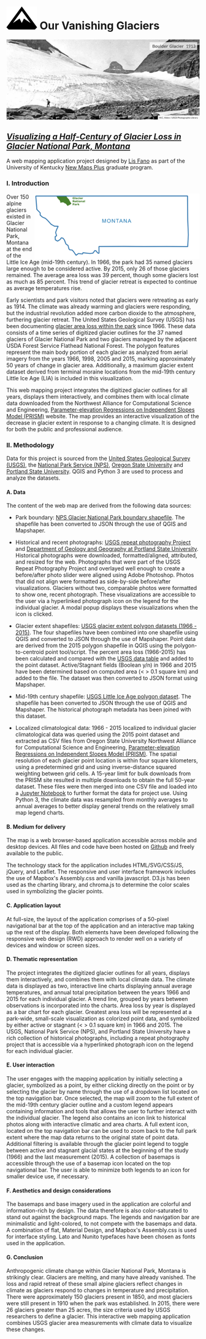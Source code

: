 # ![logo](/icons/mountainReadme.svg) Our Vanishing Glaciers

![Boulder Glacier in 1913](/photos/Boulder-1913.jpg)

## [*Visualizing a Half-Century of Glacier Loss in Glacier National Park, Montana*](https://efano.github.io/GNP-glaciers)

A web mapping application project designed by [Lis Fano](https://efano.github.io/) as part of the University of Kentucky [New Maps Plus](https://newmapsplus.as.uky.edu/) graduate program.

### I. Introduction

<img align="right" src="/photos/montana.jpg" height="170">

Over 150 alpine glaciers existed in Glacier National Park, Montana at the end of the Little Ice Age (mid-19th century). In 1966, the park had 35 named glaciers large enough to be considered active. By 2015, only 26 of those glaciers remained. The average area loss was 39 percent, though some glaciers lost as much as 85 percent. This trend of glacier retreat is expected to continue as average temperatures rise.

Early scientists and park visitors noted that glaciers were retreating as early as 1914. The climate was already warming and glaciers were responding, but the industrial revolution added more carbon dioxide to the atmosphere, furthering glacier retreat. The United States Geological Survey (USGS) has been documenting [glacier area loss within the park](https://www.usgs.gov/centers/norock/science/retreat-glaciers-glacier-national-park?qt-science_center_objects=0#qt-science_center_objects) since 1966. These data consists of a time series of digitized glacier outlines for the 37 named glaciers of Glacier National Park and two glaciers managed by the adjacent USDA Forest Service Flathead National Forest. The polygon features represent the main body portion of each glacier as analyzed from aerial imagery from the years 1966, 1998, 2005 and 2015, marking approximately 50 years of change in glacier area. Additionally, a maximum glacier extent dataset derived from terminal moraine locations from the mid-19th century Little Ice Age (LIA) is included in this visualization.

This web mapping project integrates the digitized glacier outlines for all years, displays them interactively, and combines them with local climate data downloaded from the Northwest Alliance for Computational Science and Engineering, [Parameter-elevation Regressions on Independent Slopes Model (PRISM)](http://prism.oregonstate.edu/) website. The map provides an interactive visualization of the decrease in glacier extent in response to a changing climate. It is designed for both the public and professional audience.

### II. Methodology

Data for this project is sourced from the [United States Geological Survey (USGS)](https://www.usgs.gov/centers/norock/science/repeat-photography-project?qt-science_center_objects=0#qt-science_center_objects), the [National Park Service (NPS)](https://www.nps.gov/glac/index.htm), [Oregon State University](http://prism.oregonstate.edu/) and [Portland State University](http://glaciers.us/image-galleries/lewis-range-mt.html). QGIS and Python 3 are used to process and analyze the datasets.

#### A. Data

The content of the web map are derived from the following data sources:

* Park boundary: [NPS Glacier National Park boundary shapefile](https://public-nps.opendata.arcgis.com/datasets/nps-boundary-1/data?orderBy=UNIT_CODE&page=17). The shapefile has been converted to JSON through the use of QGIS and Mapshaper.

* Historical and recent photographs: [USGS repeat photography Project](https://www.usgs.gov/centers/norock/science/repeat-photography-project?qt-science_center_objects=0#qt-science_center_objects) and [Department of Geology and Geography at Portland State University](http://glaciers.us/image-galleries/lewis-range-mt.html). Historical photographs were downloaded, formatted/aligned, attributed, and resized for the web. Photographs that were part of the USGS Repeat Photography Project and overlayed well enough to create a before/after photo slider were aligned using Adobe Photoshop. Photos that did not align were formatted as side-by-side before/after visualizations. Glaciers without two, comparable photos were formatted to show one, recent photograph. These visualizations are accessible to the user via a hyperlinked photograph icon on the legend for the individual glacier. A modal popup displays these visualizations when the icon is clicked.

* Glacier extent shapefiles: [USGS glacier extent polygon datasets (1966 - 2015)](https://www.sciencebase.gov/catalog/item/58af7022e4b01ccd54f9f542). The four shapefiles have been combined into one shapefile using QGIS and converted to JSON through the use of Mapshaper. Point data are derived from the 2015 polygon shapefile in QGIS using the polygon-to-centroid point tool/script. The percent area loss (1966-2015) has been calculated and compared with the [USGS data table](https://www.usgs.gov/data-tools/area-named-glaciers-glacier-national-park-gnp-and-flathead-national-forest-fnf-including) and added to the point dataset. Active/Stagnant fields (Boolean y/n) in 1966 and 2015 have been determined based on computed area (< > 0.1 square km) and added to the file. The dataset was then converted to JSON format using Mapshaper.

* Mid-19th century shapefile: [USGS Little Ice Age polygon dataset](https://www.sciencebase.gov/catalog/item/5b194f1ce4b092d965237f5f). The shapefile has been converted to JSON through the use of QGIS and Mapshaper. The historical photograph metadata has been joined with this dataset.

* Localized climatological data: 1966 - 2015 localized to individual glacier climatological data was queried using the 2015 point dataset and extracted as CSV files from Oregon State University Northwest Alliance for Computational Science and Engineering, [Parameter-elevation Regressions on Independent Slopes Model (PRISM)](http://prism.oregonstate.edu/). The spatial resolution of each glacier point location is within four square kilometers, using a predetermined grid and using inverse-distance squared weighting between grid cells. A 15-year limit for bulk downloads from the PRISM site resulted in multiple downloads to obtain the full 50-year dataset. These files were then merged into one CSV file and loaded into a [Jupyter Notebook](https://github.com/efano/GNP-glaciers/blob/master/climate-data-exploratory.ipynb) to further format the data for project use. Using Python 3, the climate data was resampled from monthly averages to annual averages to better display general trends on the relatively small map legend charts.

#### B. Medium for delivery

The map is a web browser-based application accessible across mobile and desktop devices. All files and code have been hosted on [Github](https://github.com/efano/GNP-glaciers) and freely available to the public.

The technology stack for the application includes HTML/SVG/CSS/JS, jQuery, and Leaflet. The responsive and user interface framework includes the use of Mapbox's Assembly.css and vanilla javascript. D3.js has been used as the charting library, and chroma.js to determine the color scales used in symbolizing the glacier points.

#### C. Application layout

At full-size, the layout of the application comprises of a 50-pixel navigational bar at the top of the application and an interactive map taking up the rest of the display.  Both elements have been developed following the responsive web design (RWD) approach to render well on a variety of devices and window or screen sizes.

#### D. Thematic representation

The project integrates the digitized glacier outlines for all years, displays them interactively, and combines them with local climate data. The climate data is displayed as two, interactive line charts displaying annual average temperatures, and annual total precipitation between the years 1966 and 2015 for each individual glacier. A trend line, grouped by years between observations is incorporated into the charts. Area loss by year is displayed as a bar chart for each glacier. Greatest area loss will be represented at a park-wide, small-scale visualization as colorized point data, and symbolized by either active or stagnant (< > 0.1 square km) in 1966 and 2015. The USGS, National Park Service (NPS), and Portland State University have a rich collection of historical photographs, including a repeat photography project that is accessible via a hyperlinked photograph icon on the legend for each individual glacier.

#### E. User interaction

The user engages with the mapping application by initially selecting a glacier, symbolized as a point, by either clicking directly on the point or by selecting the glacier by name through the use of a dropdown list located on the top navigation bar. Once selected, the map will zoom to the full extent of the mid-19th century glacier outline and a custom legend appears containing information and tools that allows the user to further interact with the individual glacier. The legend also contains an icon link to historical photos along with interactive climatic and area charts. A full extent icon, located on the top navigation bar can be used to zoom back to the full park extent where the map data returns to the original state of point data. Additional filtering is available through the glacier point legend to toggle between active and stagnant glacial states at the beginning of the study (1966) and the last measurement (2015). A collection of basemaps is accessible through the use of a basemap icon located on the top navigational bar. The user is able to minimize both legends to an icon for smaller device use, if necessary.

#### F. Aesthetics and design considerations

The basemaps and base imagery used in the application are colorful and information-rich by design. The data therefore is also color-saturated to stand out against the background maps. The legends and navigation bar are minimalistic and light-colored, to not compete with the basemaps and data. A combination of flat, Material Design, and Mapbox's Assembly.css is used for interface styling. Lato and Nunito typefaces have been chosen as fonts used in the application.

#### G. Conclusion

Anthropogenic climate change within Glacier National Park, Montana is strikingly clear. Glaciers are melting, and many have already vanished. The loss and rapid retreat of these small alpine glaciers reflect changes in climate as glaciers respond to changes in temperature and precipitation. There were approximately 150 glaciers present in 1850, and most glaciers were still present in 1910 when the park was established. In 2015, there were 26 glaciers greater than 25 acres, the size criteria used by USGS researchers to define a glacier. This interactive web mapping application combines USGS glacier area measurements with climate data to visualize these changes.
